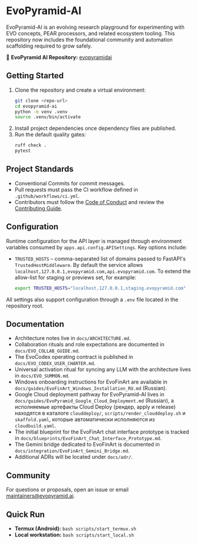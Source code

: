 # EvoPyramid-AI

EvoPyramid-AI is an evolving research playground for experimenting with EVO
concepts, PEAR processors, and related ecosystem tooling. This repository now
includes the foundational community and automation scaffolding required to grow
safely.

🔗 **EvoPyramid AI Repository:** [evopyramidai](https://github.com/AleeexTk/evopyramid-ai)

## Getting Started

1. Clone the repository and create a virtual environment:
   ```bash
   git clone <repo-url>
   cd evopyramid-ai
   python -m venv .venv
   source .venv/bin/activate
   ```
2. Install project dependencies once dependency files are published.
3. Run the default quality gates:
   ```bash
   ruff check .
   pytest
   ```

## Project Standards

- Conventional Commits for commit messages.
- Pull requests must pass the CI workflow defined in `.github/workflows/ci.yml`.
- Contributors must follow the [Code of Conduct](CODE_OF_CONDUCT.md) and review
  the [Contributing Guide](CONTRIBUTING.md).

## Configuration

Runtime configuration for the API layer is managed through environment
variables consumed by `apps.api.config.APISettings`. Key options include:

- `TRUSTED_HOSTS` – comma-separated list of domains passed to FastAPI's
  `TrustedHostMiddleware`. By default the service allows
  `localhost,127.0.0.1,evopyramid.com,api.evopyramid.com`. To extend the
  allow-list for staging or previews set, for example:

  ```bash
  export TRUSTED_HOSTS="localhost,127.0.0.1,staging.evopyramid.com"
  ```

All settings also support configuration through a `.env` file located in the
repository root.

## Documentation

- Architecture notes live in `docs/ARCHITECTURE.md`.
- Collaboration rituals and role expectations are documented in
  `docs/EVO_COLLAB_GUIDE.md`.
- The EvoCodex operating contract is published in
  `docs/EVO_CODEX_USER_CHARTER.md`.
- Universal activation ritual for syncing any LLM with the architecture lives in
  `docs/EVO_SUMMON.md`.
- Windows onboarding instructions for EvoFinArt are available in
  `docs/guides/EvoFinArt_Windows_Installation_RU.md` (Russian).
- Google Cloud deployment pathway for EvoPyramid-AI lives in
  `docs/guides/EvoPyramid_Google_Cloud_Deployment.md` (Russian), а исполняемые артефакты
  Cloud Deploy (рендер, apply и release) находятся в каталоге `clouddeploy/`, `scripts/render_clouddeploy.sh`
  и `skaffold.yaml`, которые автоматически исполняются из `cloudbuild.yaml`.
- The initial blueprint for the EvoFinArt chat interface prototype is tracked in
  `docs/blueprints/EvoFinArt_Chat_Interface_Prototype.md`.
- The Gemini bridge dedicated to EvoFinArt is documented in
  `docs/integration/EvoFinArt_Gemini_Bridge.md`.
- Additional ADRs will be located under `docs/adr/`.

## Community

For questions or proposals, open an issue or email maintainers@evopyramid.ai.

## Quick Run

- **Termux (Android):** `bash scripts/start_termux.sh`
- **Local workstation:** `bash scripts/start_local.sh`
